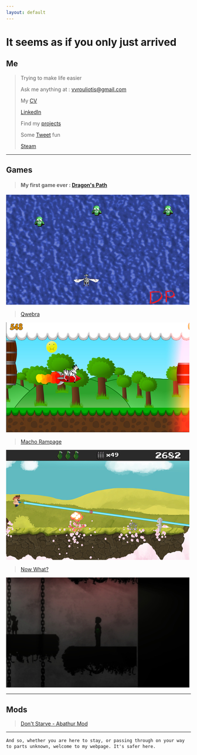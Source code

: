 ```yaml
---
layout: default
---
```


# It seems as if you only just arrived


## Me

> Trying to make life easier
>
> Ask me anything at : vvrouliotis@gmail.com
>
>My [CV](https://my.pcloud.com/publink/show?code=XZ9DI4kZfBARDObyEWkjvRD1xoWCbBMAIVN7)
>
> [LinkedIn](https://www.linkedin.com/in/vvrouliotis/)
>
> Find my [projects](https://github.com/vvroul)
>
> Some [Tweet](https://twitter.com/vvroul) fun
>
> [Steam](https://steamcommunity.com/id/vvroul/)


* * *


## Games


> #### My first game ever : [Dragon's Path](https://github.com/vvroul/Dragon-s-Path)

![DP](./assets/images/dp.jpg)

>[Qwebra](https://gamejolt.com/games/qwebra/39922)

![QWEBRA](./assets/images/qwebra.jpg)

>[Macho Rampage](https://gamejolt.com/games/macho-rampage/79964)

![MACHO](./assets/images/macho_rampage.jpg)

>[Now What?](https://globalgamejam.org/2015/games/now-what-1)

![NOW_WHAT](./assets/images/now_what.jpg)


* * *


## Mods

>[Don't Starve - Abathur Mod](https://github.com/vvroul/abathur-mod)


* * *


```
And so, whether you are here to stay, or passing through on your way to parts unknown, welcome to my webpage. It's safer here.
```
